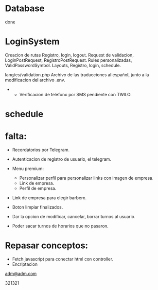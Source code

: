# Database
done

# LoginSystem

Creacion de rutas Registro, login, logout.
Request de validacion, LoginPostRequest, RegistroPostRequest.
Rules personalizadas, ValidPasswordSymbol.
Layouts, Registro, login, schedule.

lang/es/validation.php
Archivo de las traducciones al español, junto a la modificacion del archivo .env.

- * Verificacion de telefono por SMS pendiente con TWILO.



# schedule

# falta:


- Recordatorios por Telegram.

- Autenticacion de registro de usuario, el telegram.

- Menu premium:
    - Personalizar perfil para personalizar links con imagen de empresa.
    - Link de empresa.
    - Perfil de empresa.

- Link de empresa para elegir barbero.
- Boton limpiar finalizados.
- Dar la opcion de modificar, cancelar, borrar turnos al usuario.
- Poder sacar turnos de horarios que no pasaron.




# Repasar conceptos:
- Fetch javascript para conectar html con controller.
- Encriptacion


adm@adm.com

321321


